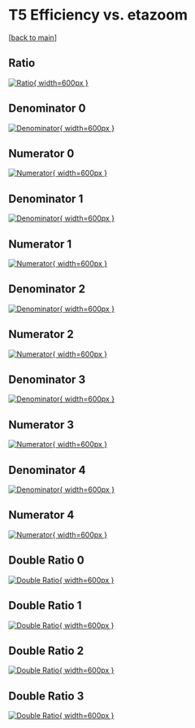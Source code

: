 # T5 Efficiency vs. etazoom

[[back to main](./)]



## Ratio

[![Ratio](../mtv/var/T5_xtr_211_0_eff_etazoom.png){ width=600px }](../mtv/var/T5_xtr_211_0_eff_etazoom.pdf)

## Denominator 0

[![Denominator](../mtv/den/T5_xtr_211_0_eff_etazoom_den0.png){ width=600px }](../mtv/den/T5_xtr_211_0_eff_etazoom_den0.pdf)

## Numerator 0

[![Numerator](../mtv/num/T5_xtr_211_0_eff_etazoom_num0.png){ width=600px }](../mtv/num/T5_xtr_211_0_eff_etazoom_num0.pdf)

## Denominator 1

[![Denominator](../mtv/den/T5_xtr_211_0_eff_etazoom_den1.png){ width=600px }](../mtv/den/T5_xtr_211_0_eff_etazoom_den1.pdf)

## Numerator 1

[![Numerator](../mtv/num/T5_xtr_211_0_eff_etazoom_num1.png){ width=600px }](../mtv/num/T5_xtr_211_0_eff_etazoom_num1.pdf)

## Denominator 2

[![Denominator](../mtv/den/T5_xtr_211_0_eff_etazoom_den2.png){ width=600px }](../mtv/den/T5_xtr_211_0_eff_etazoom_den2.pdf)

## Numerator 2

[![Numerator](../mtv/num/T5_xtr_211_0_eff_etazoom_num2.png){ width=600px }](../mtv/num/T5_xtr_211_0_eff_etazoom_num2.pdf)

## Denominator 3

[![Denominator](../mtv/den/T5_xtr_211_0_eff_etazoom_den3.png){ width=600px }](../mtv/den/T5_xtr_211_0_eff_etazoom_den3.pdf)

## Numerator 3

[![Numerator](../mtv/num/T5_xtr_211_0_eff_etazoom_num3.png){ width=600px }](../mtv/num/T5_xtr_211_0_eff_etazoom_num3.pdf)

## Denominator 4

[![Denominator](../mtv/den/T5_xtr_211_0_eff_etazoom_den4.png){ width=600px }](../mtv/den/T5_xtr_211_0_eff_etazoom_den4.pdf)

## Numerator 4

[![Numerator](../mtv/num/T5_xtr_211_0_eff_etazoom_num4.png){ width=600px }](../mtv/num/T5_xtr_211_0_eff_etazoom_num4.pdf)

## Double Ratio 0

[![Double Ratio](../mtv/ratio/T5_xtr_211_0_eff_etazoom_ratio0.png){ width=600px }](../mtv/ratio/T5_xtr_211_0_eff_etazoom_ratio0.pdf)

## Double Ratio 1

[![Double Ratio](../mtv/ratio/T5_xtr_211_0_eff_etazoom_ratio1.png){ width=600px }](../mtv/ratio/T5_xtr_211_0_eff_etazoom_ratio1.pdf)

## Double Ratio 2

[![Double Ratio](../mtv/ratio/T5_xtr_211_0_eff_etazoom_ratio2.png){ width=600px }](../mtv/ratio/T5_xtr_211_0_eff_etazoom_ratio2.pdf)

## Double Ratio 3

[![Double Ratio](../mtv/ratio/T5_xtr_211_0_eff_etazoom_ratio3.png){ width=600px }](../mtv/ratio/T5_xtr_211_0_eff_etazoom_ratio3.pdf)

